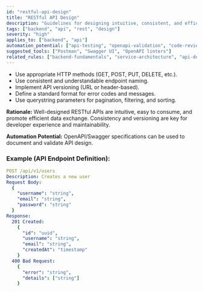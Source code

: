 ```yaml
---
id: "restful-api-design"
title: "RESTful API Design"
description: "Guidelines for designing intuitive, consistent, and efficient RESTful APIs with proper HTTP methods, naming, and versioning."
tags: ["backend", "api", "rest", "design"]
severity: "high"
applies_to: ["backend", "api"]
automation_potential: ["api-testing", "openapi-validation", "code-review"]
suggested_tools: ["Postman", "Swagger UI", "OpenAPI linters"]
related_rules: ["backend-fundamentals", "service-architecture", "api-design"]
---
```


- Use appropriate HTTP methods (GET, POST, PUT, DELETE, etc.).
- Use consistent and understandable endpoint naming.
- Implement API versioning (URL or header-based).
- Define a standard format for error codes and messages.
- Use querystring parameters for pagination, filtering, and sorting.

**Rationale:** Well-designed RESTful APIs are intuitive, easy to consume, and promote efficient data exchange. Consistency and versioning are key for developer experience and maintainability.

**Automation Potential:** OpenAPI/Swagger specifications can be used to document and validate API design.

### Example (API Endpoint Definition):
```yaml
POST /api/v1/users
Description: Creates a new user
Request Body:
  {
    "username": "string",
    "email": "string",
    "password": "string"
  }
Response:
  201 Created:
    {
      "id": "uuid",
      "username": "string",
      "email": "string",
      "createdAt": "timestamp"
    }
  400 Bad Request:
    {
      "error": "string",
      "details": ["string"]
    }
```
